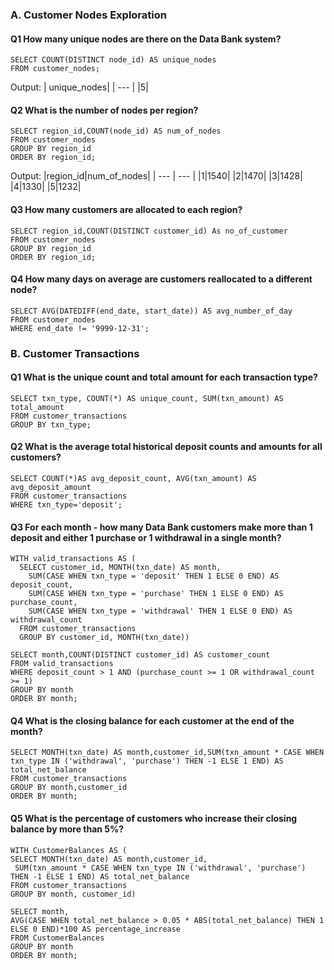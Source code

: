 ### A. Customer Nodes Exploration
#### Q1 How many unique nodes are there on the Data Bank system?

``` MYSQL
SELECT COUNT(DISTINCT node_id) AS unique_nodes
FROM customer_nodes;
```

Output:
| unique_nodes|
| --- | 
|5| 

#### Q2 What is the number of nodes per region? 

``` MYSQL
SELECT region_id,COUNT(node_id) AS num_of_nodes
FROM customer_nodes
GROUP BY region_id
ORDER BY region_id;
```
Output:
|region_id|num_of_nodes|
| --- | --- | 
|1|1540| 
|2|1470|
|3|1428|
|4|1330|
|5|1232|

#### Q3 How many customers are allocated to each region?

``` MYSQL
SELECT region_id,COUNT(DISTINCT customer_id) As no_of_customer
FROM customer_nodes
GROUP BY region_id
ORDER BY region_id;
```

#### Q4 How many days on average are customers reallocated to a different node?

``` MYSQL
SELECT AVG(DATEDIFF(end_date, start_date)) AS avg_number_of_day
FROM customer_nodes
WHERE end_date != '9999-12-31';
```

### B. Customer Transactions 
#### Q1 What is the unique count and total amount for each transaction type?

``` MYSQL
SELECT txn_type, COUNT(*) AS unique_count, SUM(txn_amount) AS total_amount
FROM customer_transactions
GROUP BY txn_type;
```

#### Q2 What is the average total historical deposit counts and amounts for all customers?

``` MYSQL
SELECT COUNT(*)AS avg_deposit_count, AVG(txn_amount) AS avg_deposit_amount 
FROM customer_transactions
WHERE txn_type='deposit';
```

#### Q3 For each month - how many Data Bank customers make more than 1 deposit and either 1 purchase or 1 withdrawal in a single month?

``` MYSQL
WITH valid_transactions AS (
  SELECT customer_id, MONTH(txn_date) AS month,
    SUM(CASE WHEN txn_type = 'deposit' THEN 1 ELSE 0 END) AS deposit_count,
    SUM(CASE WHEN txn_type = 'purchase' THEN 1 ELSE 0 END) AS purchase_count,
    SUM(CASE WHEN txn_type = 'withdrawal' THEN 1 ELSE 0 END) AS withdrawal_count
  FROM customer_transactions
  GROUP BY customer_id, MONTH(txn_date))

SELECT month,COUNT(DISTINCT customer_id) AS customer_count
FROM valid_transactions
WHERE deposit_count > 1 AND (purchase_count >= 1 OR withdrawal_count >= 1)
GROUP BY month
ORDER BY month;
```

#### Q4 What is the closing balance for each customer at the end of the month?

``` MYSQL
SELECT MONTH(txn_date) AS month,customer_id,SUM(txn_amount * CASE WHEN txn_type IN ('withdrawal', 'purchase') THEN -1 ELSE 1 END) AS total_net_balance
FROM customer_transactions
GROUP BY month,customer_id
ORDER BY month;
 ```

#### Q5 What is the percentage of customers who increase their closing balance by more than 5%?

``` MYSQL
WITH CustomerBalances AS ( 
SELECT MONTH(txn_date) AS month,customer_id,
 SUM(txn_amount * CASE WHEN txn_type IN ('withdrawal', 'purchase') THEN -1 ELSE 1 END) AS total_net_balance
FROM customer_transactions
GROUP BY month, customer_id)

SELECT month,
AVG(CASE WHEN total_net_balance > 0.05 * ABS(total_net_balance) THEN 1 ELSE 0 END)*100 AS percentage_increase
FROM CustomerBalances
GROUP BY month
ORDER BY month;
```
